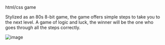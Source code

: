 html/css game

Stylized as an 80s 8-bit game, the game offers simple steps to take you to the next level. A game of logic and luck, the winner will be the one who goes through all the steps correctly.

![image](https://github.com/qaserge/HTML-CSS-JavaScript/assets/45569665/1f060145-04a2-44d3-832b-0fcaa49655d6)
